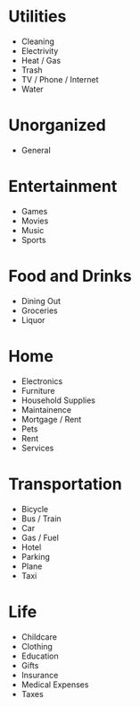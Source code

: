 # Utilities
- Cleaning
- Electrivity
- Heat / Gas
- Trash 
- TV / Phone / Internet
- Water

# Unorganized
- General 

# Entertainment
- Games
- Movies
- Music
- Sports

# Food and Drinks
- Dining Out
- Groceries
- Liquor

# Home
- Electronics
- Furniture
- Household Supplies
- Maintainence
- Mortgage / Rent
- Pets
- Rent
- Services

# Transportation
- Bicycle
- Bus / Train
- Car
- Gas / Fuel
- Hotel
- Parking
- Plane
- Taxi

# Life
- Childcare
- Clothing
- Education
- Gifts
- Insurance
- Medical Expenses
- Taxes
